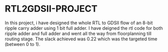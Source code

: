 # RTL2GDSII-PROJECT
In this project, i have designed the whole RTL to GDSII flow of an 8-bit ripple carry adder using 1 bit full adder. I have deigned the rtl code for both ripple adder and full adder and went all the way from floorplanning till routing stage. The slack achieved was 0.22 which was the targeted time (between 0 to 1).
